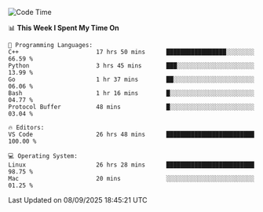 
<!--START_SECTION:waka-->
![Code Time](http://img.shields.io/badge/Code%20Time-3%2C779%20hrs%204%20mins-blue)

📊 **This Week I Spent My Time On** 

```text
💬 Programming Languages: 
C++                      17 hrs 50 mins      █████████████████░░░░░░░░   66.59 % 
Python                   3 hrs 45 mins       ███░░░░░░░░░░░░░░░░░░░░░░   13.99 % 
Go                       1 hr 37 mins        ██░░░░░░░░░░░░░░░░░░░░░░░   06.06 % 
Bash                     1 hr 16 mins        █░░░░░░░░░░░░░░░░░░░░░░░░   04.77 % 
Protocol Buffer          48 mins             █░░░░░░░░░░░░░░░░░░░░░░░░   03.04 % 

🔥 Editors: 
VS Code                  26 hrs 48 mins      █████████████████████████   100.00 % 

💻 Operating System: 
Linux                    26 hrs 28 mins      █████████████████████████   98.75 % 
Mac                      20 mins             ░░░░░░░░░░░░░░░░░░░░░░░░░   01.25 % 
```


 Last Updated on 08/09/2025 18:45:21 UTC
<!--END_SECTION:waka-->

